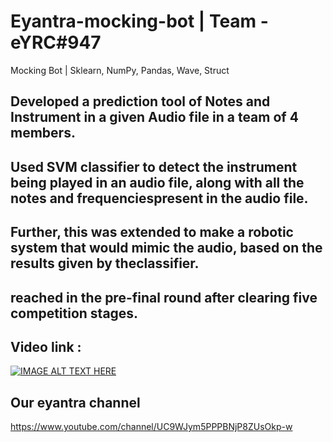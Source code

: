 # Eyantra-mocking-bot | Team - eYRC#947
Mocking Bot | Sklearn, NumPy, Pandas, Wave, Struct


## Developed a prediction tool of Notes and Instrument in a given Audio file in a team of 4 members.
## Used SVM classifier to detect the instrument being played in an audio file, along with all the notes and frequenciespresent in the audio file.
## Further, this was extended to make a robotic system that would mimic the audio, based on the results given by theclassifier.
## reached in the pre-final round after clearing five competition stages.


## Video link :
[![IMAGE ALT TEXT HERE](https://img.youtube.com/vi/LIB18VKLttM/0.jpg)](https://www.youtube.com/watch?v=LIB18VKLttM)


## Our eyantra channel

https://www.youtube.com/channel/UC9WJym5PPPBNjP8ZUsOkp-w
